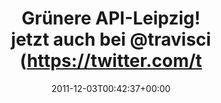 ---
retweeted: false
source: <a href="http://itunes.apple.com/us/app/twitter/id409789998?mt=12" rel="nofollow">Twitter
  for Mac</a>
entities:
  hashtags: []
  symbols: []
  user_mentions:
  - name: Travis CI
    screen_name: travisci
    indices:
    - '59'
    - '68'
    id_str: '252481460'
    id: '252481460'
  urls:
  - url: http://t.co/yU2n3fkA
    expanded_url: http://travis-ci.org/#!/bascht/api/builds
    display_url: travis-ci.org/#!/bascht/api/…
    indices:
    - '21'
    - '41'
display_text_range:
- '0'
- '69'
favorite_count: '0'
id_str: '142765647766622209'
truncated: false
retweet_count: '0'
id: '142765647766622209'
possibly_sensitive: false
created_at: Sat Dec 03 00:42:37 +0000 2011
favorited: false
full_text: |-
  Grünere API-Leipzig!
   - jetzt auch bei [@travisci](https://twitter.com/travisci).
lang: de
quote_url: http://travis-ci.org/#!/bascht/api/builds
tags:
- pesos/twitter
date: '2011-12-03T00:42:37+00:00'
src: https://twitter.com/bascht/status/142765647766622209
original_url: https://twitter.com/bascht/status/142765647766622209
type: twitter_tweet
text: |-
  Grünere API-Leipzig!
   - jetzt auch bei [@travisci](https://twitter.com/travisci).
title: |-
  Grünere API-Leipzig!
   - jetzt auch bei @travisci (https://twitter.com/t

---